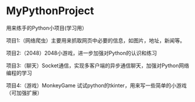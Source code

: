 # MyPythonProject
用来练手的Python小项目(学习用）


项目1:（网络爬虫）主要用来抓取网页中必要的信息，如图片，地址，新闻等。

项目2:（2048）2048小游戏，进一步加强对Python的认识和练习

项目3:（聊天）Socket通信，实现多客户端的异步通信聊天，加强对Python网络编程的学习

项目4:（游戏）MonkeyGame 试试python的tkinter，用来写一些简单的小游戏（可加强扩展）  

